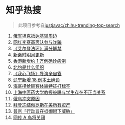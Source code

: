 # 知乎热搜

> 此项目参考自[justjavac/zhihu-trending-top-search](https://github.com/justjavac/zhihu-trending-top-search/blob/main/utils.ts)

<!-- BEGIN -->
  <!-- 最后更新时间:Fri Feb 25 2022 17:12:20 GMT+0000 (Coordinated Universal Time) -->
  1. [俄军坦克抵达基辅周边](https://www.zhihu.com/search?q=俄罗斯乌克兰)
1. [网红李赛高否认参与诈骗](https://www.zhihu.com/search?q=李赛高)
1. [《艾尔登法环》满分解禁](https://www.zhihu.com/search?q=艾尔登法环)
1. [新秦时明月更新](https://www.zhihu.com/search?q=新秦时明月)
1. [香港新增约 1 万例确诊病例](https://www.zhihu.com/search?q=香港疫情)
1. [北约是什么组织](https://www.zhihu.com/search?q=北约是什么组织)
1. [《我心飞扬》导演亲自答](https://www.zhihu.com/search?q=我心飞扬)
1. [辽宁新增 18 例本土确诊](https://www.zhihu.com/search?q=辽宁新增)
1. [海底捞给顾客体貌特征打标签](https://www.zhihu.com/search?q=海底捞)
1. [上海中医药大学教授被曝与学生存在不正当关系](https://www.zhihu.com/search?q=上海中医药大学)
1. [俄乌冲突原因](https://www.zhihu.com/search?q=俄乌冲突原因)
1. [拜登冻结俄罗斯在美所有资产](https://www.zhihu.com/search?q=美国俄罗斯)
1. [普京「行动旨在抵御眼下威胁」](https://www.zhihu.com/search?q=普京讲话)
1. [网传 A 岛将关闭](https://www.zhihu.com/search?q=a岛)
  <!-- END -->
